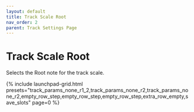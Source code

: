 ```yaml
---
layout: default
title: Track Scale Root
nav_order: 2
parent: Track Settings Page
---
```


# Track Scale Root

Selects the Root note for the track scale.

{% include launchpad-grid.html presets="track_params_none_r1_2,track_params_none_r2,track_params_none_r2,empty_row_step,empty_row_step,empty_row_step,extra_row_empty,save_slots" page=0 %}
